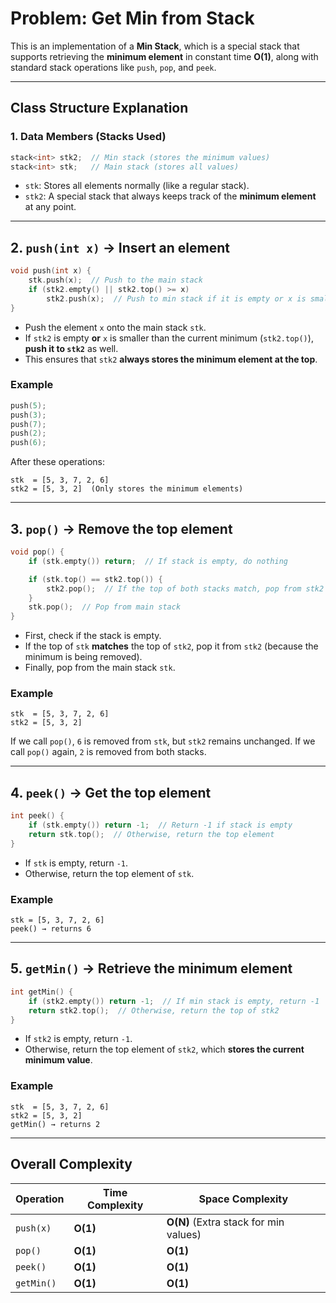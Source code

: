 # Problem: Get Min from Stack


This is an implementation of a **Min Stack**, which is a special stack that supports retrieving the **minimum element** in constant time **O(1)**, along with standard stack operations like `push`, `pop`, and `peek`.

---

## **Class Structure Explanation**
### **1. Data Members (Stacks Used)**
```cpp
stack<int> stk2;  // Min stack (stores the minimum values)
stack<int> stk;   // Main stack (stores all values)
```
- `stk`: Stores all elements normally (like a regular stack).  
- `stk2`: A special stack that always keeps track of the **minimum element** at any point.  

---

## **2. `push(int x)` → Insert an element**
```cpp
void push(int x) {
    stk.push(x);  // Push to the main stack
    if (stk2.empty() || stk2.top() >= x)  
        stk2.push(x);  // Push to min stack if it is empty or x is smaller
}
```
- Push the element `x` onto the main stack `stk`.  
- If `stk2` is empty **or** `x` is smaller than the current minimum (`stk2.top()`), **push it to `stk2`** as well.  
- This ensures that `stk2` **always stores the minimum element at the top**.

### **Example**
```cpp
push(5);
push(3);
push(7);
push(2);
push(6);
```
After these operations:
```
stk  = [5, 3, 7, 2, 6]  
stk2 = [5, 3, 2]  (Only stores the minimum elements)
```

---

## **3. `pop()` → Remove the top element**
```cpp
void pop() {
    if (stk.empty()) return;  // If stack is empty, do nothing

    if (stk.top() == stk2.top()) {  
        stk2.pop();  // If the top of both stacks match, pop from stk2
    }
    stk.pop();  // Pop from main stack
}
```
- First, check if the stack is empty.  
- If the top of `stk` **matches** the top of `stk2`, pop it from `stk2` (because the minimum is being removed).  
- Finally, pop from the main stack `stk`.

### **Example**
```
stk  = [5, 3, 7, 2, 6]  
stk2 = [5, 3, 2]
```
If we call `pop()`, `6` is removed from `stk`, but `stk2` remains unchanged.
If we call `pop()` again, `2` is removed from both stacks.

---

## **4. `peek()` → Get the top element**
```cpp
int peek() {
    if (stk.empty()) return -1;  // Return -1 if stack is empty
    return stk.top();  // Otherwise, return the top element
}
```
- If `stk` is empty, return `-1`.  
- Otherwise, return the top element of `stk`.

### **Example**
```
stk = [5, 3, 7, 2, 6]
peek() → returns 6
```

---

## **5. `getMin()` → Retrieve the minimum element**
```cpp
int getMin() {
    if (stk2.empty()) return -1;  // If min stack is empty, return -1
    return stk2.top();  // Otherwise, return the top of stk2
}
```
- If `stk2` is empty, return `-1`.  
- Otherwise, return the top element of `stk2`, which **stores the current minimum value**.

### **Example**
```
stk  = [5, 3, 7, 2, 6]
stk2 = [5, 3, 2]
getMin() → returns 2
```

---

## **Overall Complexity**
| Operation  | Time Complexity | Space Complexity |
|------------|---------------|----------------|
| `push(x)`  | **O(1)**       | **O(N)** (Extra stack for min values) |
| `pop()`    | **O(1)**       | **O(1)** |
| `peek()`   | **O(1)**       | **O(1)** |
| `getMin()` | **O(1)**       | **O(1)** |

